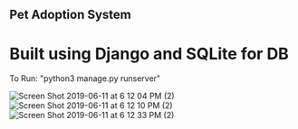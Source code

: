 ## Pet Adoption System

# Built using Django and SQLite for DB

To Run: 
"python3 manage.py runserver"

![Screen Shot 2019-06-11 at 6 12 04 PM (2)](https://user-images.githubusercontent.com/43662680/59310566-c9b9c200-8c74-11e9-841d-5c6b4b15ec74.png)
![Screen Shot 2019-06-11 at 6 12 10 PM (2)](https://user-images.githubusercontent.com/43662680/59310567-c9b9c200-8c74-11e9-8578-dc6c643a08f7.png)
![Screen Shot 2019-06-11 at 6 12 33 PM (2)](https://user-images.githubusercontent.com/43662680/59310568-c9b9c200-8c74-11e9-913b-d790b78e4234.png)
